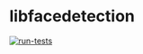 # libfacedetection

[![run-tests](https://github.com/fetlife/facedetection-ruby/actions/workflows/workflow.yml/badge.svg)](https://github.com/fetlife/facedetection-ruby/actions/workflows/workflow.yml)

